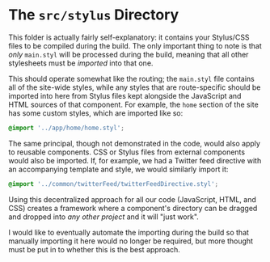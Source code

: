 # The `src/stylus` Directory

This folder is actually fairly self-explanatory: it contains your Stylus/CSS files to be compiled during the build. 
The only important thing to note is that *only* `main.styl` will be processed during the build, meaning that all
other stylesheets must be *imported* into that one.

This should operate somewhat like the routing; the `main.styl` file contains all of the site-wide styles, while
any styles that are route-specific should be imported into here from Stylus files kept alongside the JavaScript
and HTML sources of that component. For example, the `home` section of the site has some custom styles, which
are imported like so:

```css
@import '../app/home/home.styl';
```

The same principal, though not demonstrated in the code, would also apply to reusable components. CSS or Stylus
files from external components would also be imported. If, for example, we had a Twitter feed directive with
an accompanying template and style, we would similarly import it:

```css
@import '../common/twitterFeed/twitterFeedDirective.styl';
```

Using this decentralized approach for all our code (JavaScript, HTML, and CSS) creates a framework where a
component's directory can be dragged and dropped into *any other project* and it will "just work".

I would like to eventually automate the importing during the build so that manually importing it here would no
longer be required, but more thought must be put in to whether this is the best approach.
